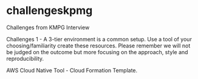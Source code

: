 # challengeskpmg
Challenges from KMPG Interview

Challenges 1 - A 3-tier environment is a common setup. Use a tool of your choosing/familiarity create these resources. Please remember we will not be judged on the outcome but more focusing on the approach, style and reproducibility.

AWS Cloud Native Tool - Cloud Formation Template.


